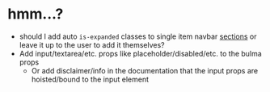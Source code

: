 # hmm...?

- should I add auto `is-expanded` classes to single item
  navbar [sections](https://bulma.io/documentation/components/navbar/#navbar-menu) or leave it up to the user to add it
  themselves?
- Add input/textarea/etc. props like placeholder/disabled/etc. to the bulma props
	- Or add disclaimer/info in the documentation that the input props are hoisted/bound to the input element
